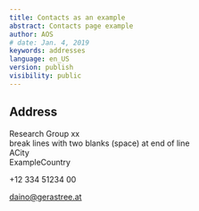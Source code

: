 ```yaml
---
title: Contacts as an example
abstract: Contacts page example
author: AOS
# date: Jan. 4, 2019
keywords: addresses
language: en_US
version: publish
visibility: public
---
```

## Address  

Research Group xx  
break lines with two blanks (space) at end of line   
ACity  
ExampleCountry  

+12 334 51234 00   
 
daino@gerastree.at

 


